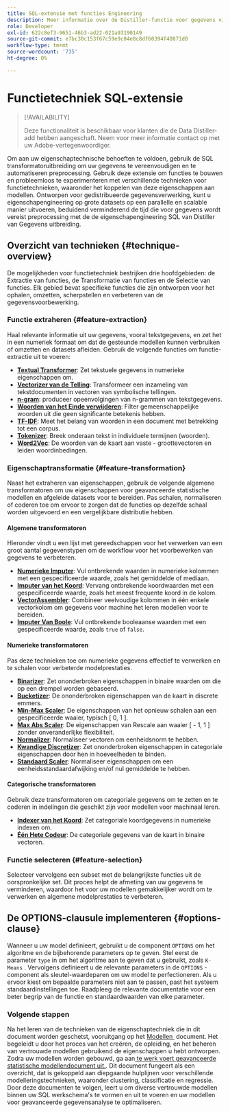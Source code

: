 ```yaml
---
title: SQL-extensie met functies Engineering
description: Meer informatie over de Distiller-functie voor gegevens vindt u in SQL-extensie voor het vooraf verwerken van gegevens voor geavanceerde statistische modellering. Het behandelt de beschikbare eigenschappen extractie, transformatie, en selectietechnieken.
role: Developer
exl-id: 622c8ef3-9651-46b3-ad22-021a93190149
source-git-commit: e7bc30c153f67c59e9c04e8c8df60394f48871d0
workflow-type: tm+mt
source-wordcount: '735'
ht-degree: 0%

---
```


# Functietechniek SQL-extensie

>[!AVAILABILITY]
>
>Deze functionaliteit is beschikbaar voor klanten die de Data Distiller-add hebben aangeschaft. Neem voor meer informatie contact op met uw Adobe-vertegenwoordiger.

Om aan uw eigenschaptechnische behoeften te voldoen, gebruik de SQL transformatoruitbreiding om uw gegevens te vereenvoudigen en te automatiseren preprocessing. Gebruik deze extensie om functies te bouwen en probleemloos te experimenteren met verschillende technieken voor functietechnieken, waaronder het koppelen van deze eigenschappen aan modellen. Ontworpen voor gedistribueerde gegevensverwerking, kunt u eigenschapengineering op grote datasets op een parallelle en scalable manier uitvoeren, beduidend verminderend de tijd die voor gegevens wordt vereist preprocessing met de de eigenschapengineering SQL van Distiller van Gegevens uitbreiding.

## Overzicht van technieken {#technique-overview}

De mogelijkheden voor functietechniek bestrijken drie hoofdgebieden: de Extractie van functies, de Transformatie van functies en de Selectie van functies. Elk gebied bevat specifieke functies die zijn ontworpen voor het ophalen, omzetten, scherpstellen en verbeteren van de gegevensvoorbewerking.

### Functie extraheren {#feature-extraction}

Haal relevante informatie uit uw gegevens, vooral tekstgegevens, en zet het in een numeriek formaat om dat de gesteunde modellen kunnen verbruiken of omzetten en datasets afleiden. Gebruik de volgende functies om functie-extractie uit te voeren:

- **[Textual Transformer](./feature-transformation.md#textual-transformations)**: Zet tekstuele gegevens in numerieke eigenschappen om.
- **[Vectorizer van de Telling](./feature-transformation.md#countvectorizer)**: Transformeer een inzameling van tekstdocumenten in vectoren van symbolische tellingen.
- **[n-gram](./feature-transformation.md#ngram)**: produceer opeenvolgingen van n-grammen van tekstgegevens.
- **[Woorden van het Einde verwijderen](./feature-transformation.md#stopwordsremover)**: Filter gemeenschappelijke woorden uit die geen significante betekenis hebben.
- **[TF-IDF](./feature-transformation.md#tf-idf)**: Meet het belang van woorden in een document met betrekking tot een corpus.
- **[Tokenizer](./feature-transformation.md#tokenizer)**: Breek onderaan tekst in individuele termijnen (woorden).
- **[Word2Vec](./feature-transformation.md#word2vec)**: De woorden van de kaart aan vaste - groottevectoren en leiden woordinbedingen.

### Eigenschaptransformatie {#feature-transformation}

Naast het extraheren van eigenschappen, gebruik de volgende algemene transformatoren om uw eigenschappen voor geavanceerde statistische modellen en afgeleide datasets voor te bereiden. Pas schalen, normaliseren of coderen toe om ervoor te zorgen dat de functies op dezelfde schaal worden uitgevoerd en een vergelijkbare distributie hebben.

#### Algemene transformatoren

Hieronder vindt u een lijst met gereedschappen voor het verwerken van een groot aantal gegevenstypen om de workflow voor het voorbewerken van gegevens te verbeteren.

- **[Numerieke Imputer](./feature-transformation.md#numeric-imputer)**: Vul ontbrekende waarden in numerieke kolommen met een gespecificeerde waarde, zoals het gemiddelde of mediaan.
- **[Imputer van het Koord](./feature-transformation.md#string-imputer)**: Vervang ontbrekende koordwaarden met een gespecificeerde waarde, zoals het meest frequente koord in de kolom.
- **[VectorAssembler](./feature-transformation.md#vector-assembler)**: Combineer veelvoudige kolommen in één enkele vectorkolom om gegevens voor machine het leren modellen voor te bereiden.
- **[Imputer Van Boole](./feature-transformation.md#boolean-imputer)**: Vul ontbrekende booleaanse waarden met een gespecificeerde waarde, zoals `true` of `false`.

#### Numerieke transformatoren

Pas deze technieken toe om numerieke gegevens effectief te verwerken en te schalen voor verbeterde modelprestaties.

- **[Binarizer](./feature-transformation.md#binarizer)**: Zet ononderbroken eigenschappen in binaire waarden om die op een drempel worden gebaseerd.
- **[Bucketizer](./feature-transformation.md#bucketizer)**: De ononderbroken eigenschappen van de kaart in discrete emmers.
- **[Min-Max Scaler](./feature-transformation.md#minmaxscaler)**: De eigenschappen van het opnieuw schalen aan een gespecificeerde waaier, typisch [ 0, 1 ].
- **[Max Abs Scaler](./feature-transformation.md#maxabsscaler)**: De eigenschappen van Rescale aan waaier [ - 1, 1 ] zonder onveranderlijke flexibiliteit.
- **[Normalizer](./feature-transformation.md#normalizer)**: Normaliseer vectoren om eenheidsnorm te hebben.
- **[Kwandige Discretizer](./feature-transformation.md#quantilediscretizer)**: Zet ononderbroken eigenschappen in categoriale eigenschappen door hen in hoeveelheden te binden.
- **[Standaard Scaler](./feature-transformation.md#standardscaler)**: Normaliseer eigenschappen om een eenheidsstandaardafwijking en/of nul gemiddelde te hebben.

#### Categorische transformatoren

Gebruik deze transformatoren om categoriale gegevens om te zetten en te coderen in indelingen die geschikt zijn voor modellen voor machinaal leren.

- **[Indexer van het Koord](./feature-transformation.md#stringindexer)**: Zet categoriale koordgegevens in numerieke indexen om.
- **[Één Hete Codeur](./feature-transformation.md#onehotencoder)**: De categoriale gegevens van de kaart in binaire vectoren.

### Functie selecteren {#feature-selection}

Selecteer vervolgens een subset met de belangrijkste functies uit de oorspronkelijke set. Dit proces helpt de afmeting van uw gegevens te verminderen, waardoor het voor uw modellen gemakkelijker wordt om te verwerken en algemene modelprestaties te verbeteren.

<!-- Commented out as it 
## Supported machine learning algorithms {#supported-ml-algorithms}

Once you have preprocessed your data, use the feature engineering SQL extension to prepare your data for the following machine learning algorithms:

### Classification and regression {#classification-regression}

Use logical regression to predict categorical outcomes and linear regression to predict continuous values.

- **Logical Regression**: Use this for binary classification tasks.
- **Linear Regression**: Apply this algorithm for predicting continuous values.

### Clustering {#clustering}

Use a clustering algorithm to group data points into distinct clusters based on their similarities.

- **[`K-Means`](./feature-transformation.md#kmeans)**: Use `K-Means` for unsupervised learning tasks to partition data into a specified number of clusters, with each data point assigned to the cluster with the nearest mean. -->

## De OPTIONS-clausule implementeren {#options-clause}

Wanneer u uw model definieert, gebruikt u de component `OPTIONS` om het algoritme en de bijbehorende parameters op te geven. Stel eerst de parameter `type` in om het algoritme aan te geven dat u gebruikt, zoals `K-Means` . Vervolgens definieert u de relevante parameters in de `OPTIONS` -component als sleutel-waardeparen om uw model te perfectioneren. Als u ervoor kiest om bepaalde parameters niet aan te passen, past het systeem standaardinstellingen toe. Raadpleeg de relevante documentatie voor een beter begrip van de functie en standaardwaarden van elke parameter.

### Volgende stappen

Na het leren van de technieken van de eigenschaptechniek die in dit document worden geschetst, vooruitgang op het [&#x200B; Modellen &#x200B;](./models.md) document. Het begeleidt u door het proces van het creëren, de opleiding, en het beheren van vertrouwde modellen gebruikend de eigenschappen u hebt ontworpen. Zodra uw modellen worden gebouwd, ga aan [&#x200B; te werk voert geavanceerde statistische modellendocument uit.](./implement-models/implement-models.md). Dit document fungeert als een overzicht, dat is gekoppeld aan diepgaande hulplijnen voor verschillende modelleringstechnieken, waaronder clustering, classificatie en regressie. Door deze documenten te volgen, leert u om diverse vertrouwde modellen binnen uw SQL werkschema&#39;s te vormen en uit te voeren en uw modellen voor geavanceerde gegevensanalyse te optimaliseren.
